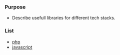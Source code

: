 ### Purpose
 - Describe usefull libraries for different tech stacks.
 
### List
 - [php](./php)
 - [javascript](./javascript)
